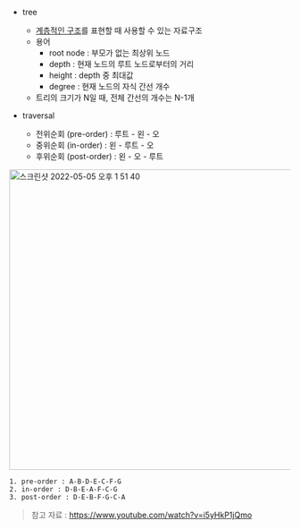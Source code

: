 * tree
	* <u>계층적인 구조</u>를 표현할 때 사용할 수 있는 자료구조
	* 용어
		* root node : 부모가 없는 최상위 노드
		* depth : 현재 노드의 루트 노드로부터의 거리
		* height : depth 중 최대값
		* degree : 현재 노드의 자식 간선 개수
	* 트리의 크기가 N일 때, 전체 간선의 개수는 N-1개
* traversal

	* 전위순회 (pre-order) : 루트 - 왼 - 오
	* 중위순회 (in-order) : 왼 - 루트 - 오
	* 후위순회 (post-order) : 왼 - 오 - 루트

 <img width="537" alt="스크린샷 2022-05-05 오후 1 51 40" src="https://user-images.githubusercontent.com/74968456/166865577-acead2c1-1cda-463e-8470-0db18b209eb0.png">

 
	1. pre-order : A-B-D-E-C-F-G
	2. in-order : D-B-E-A-F-C-G
	3. post-order : D-E-B-F-G-C-A


> 참고 자료 :  https://www.youtube.com/watch?v=i5yHkP1jQmo
